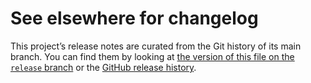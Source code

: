 # See elsewhere for changelog

This project’s release notes are curated from the Git history of its main
branch. You can find them by looking at [the version of this file on the
`release` branch][branch] or the [GitHub release history][gh-releases].

[branch]: https://github.com/tectonic-typesetting/tectonic/blob/release/crates/pdf_io/CHANGELOG.md
[gh-releases]: https://github.com/tectonic-typesetting/tectonic/releases
